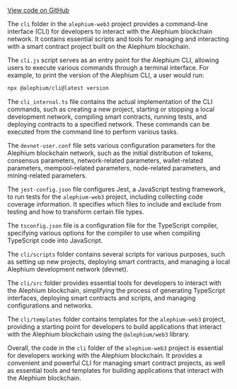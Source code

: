 [View code on GitHub](https://github.com/alephium/alephium-web3/.autodoc/docs/json/packages/cli)

The `cli` folder in the `alephium-web3` project provides a command-line interface (CLI) for developers to interact with the Alephium blockchain network. It contains essential scripts and tools for managing and interacting with a smart contract project built on the Alephium blockchain.

The `cli.js` script serves as an entry point for the Alephium CLI, allowing users to execute various commands through a terminal interface. For example, to print the version of the Alephium CLI, a user would run:

```bash
npx @alephium/cli@latest version
```

The `cli_internal.ts` file contains the actual implementation of the CLI commands, such as creating a new project, starting or stopping a local development network, compiling smart contracts, running tests, and deploying contracts to a specified network. These commands can be executed from the command line to perform various tasks.

The `devnet-user.conf` file sets various configuration parameters for the Alephium blockchain network, such as the initial distribution of tokens, consensus parameters, network-related parameters, wallet-related parameters, mempool-related parameters, node-related parameters, and mining-related parameters.

The `jest-config.json` file configures Jest, a JavaScript testing framework, to run tests for the `alephium-web3` project, including collecting code coverage information. It specifies which files to include and exclude from testing and how to transform certain file types.

The `tsconfig.json` file is a configuration file for the TypeScript compiler, specifying various options for the compiler to use when compiling TypeScript code into JavaScript.

The `cli/scripts` folder contains several scripts for various purposes, such as setting up new projects, deploying smart contracts, and managing a local Alephium development network (devnet).

The `cli/src` folder provides essential tools for developers to interact with the Alephium blockchain, simplifying the process of generating TypeScript interfaces, deploying smart contracts and scripts, and managing configurations and networks.

The `cli/templates` folder contains templates for the `alephium-web3` project, providing a starting point for developers to build applications that interact with the Alephium blockchain using the `@alephium/web3` library.

Overall, the code in the `cli` folder of the `alephium-web3` project is essential for developers working with the Alephium blockchain. It provides a convenient and powerful CLI for managing smart contract projects, as well as essential tools and templates for building applications that interact with the Alephium blockchain.
